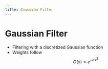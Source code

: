 ```yaml
---
title: Gaussian Filter
---
```


# Gaussian Filter
- Filtering with a discretized Gaussian function
- Weights follow $$G(x) = e^{-ax^{2}}$$










